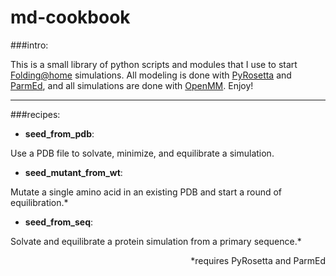 # md-cookbook

###intro:

This is a small library of python scripts and modules that I use to start [Folding@home](http://folding.stanford.edu) simulations. All modeling is done with [PyRosetta](http://www.pyrosetta.org/) and [ParmEd](http://parmed.github.io/ParmEd/html/index.html), and all simulations are done with [OpenMM](http://openmm.org/). Enjoy!

---

###recipes:

  + **seed_from_pdb**: 

  Use a PDB file to solvate, minimize, and equilibrate a simulation.
  
  + **seed_mutant_from_wt**: 
  
  Mutate a single amino acid in an existing PDB and start a round of equilibration.*

  + **seed_from_seq**:
  
  Solvate and equilibrate a protein simulation from a primary sequence.*



<p align="right">*requires PyRosetta and ParmEd</p>
